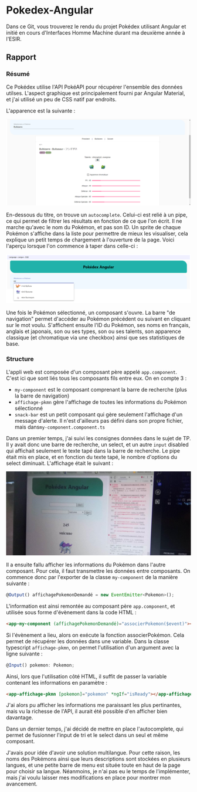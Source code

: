 # Pokedex-Angular

Dans ce Git, vous trouverez le rendu du projet Pokédex utilisant Angular et initié en cours d'Interfaces Homme Machine durant ma deuxième année à l'ESIR.

## Rapport
### Résumé

Ce Pokédex utilise l'API PokéAPI pour récupérer l'ensemble des données utilses. L'aspect graphique est principalement fourni par Angular Material, et j'ai utilisé un peu de CSS natif par endroits.

L'apparence est la suivante :

<IMG src="Apercu.png">

En-dessous du titre, on trouve un ```autocomplete```. Celui-ci est relié à un pipe, ce qui permet de filtrer les résultats en fonction de ce que l'on écrit. Il ne marche qu'avec le nom du Pokémon, et pas son ID. Un sprite de chaque Pokémon s'affiche dans la liste pour permettre de mieux les visualiser, cela explique un petit temps de chargement à l'ouverture de la page. Voici l'aperçu lorsque l'on commence à taper dans celle-ci :

<IMG src="Filtre.png">

Une fois le Pokémon sélectionné, un composant s'ouvre. La barre "de navigation" permet d'accéder au Pokémon précédent ou suivant en cliquant sur le mot voulu. S'affichent ensuite l'ID du Pokémon, ses noms en français, anglais et japonais, son ou ses types, son ou ses talents, son apparence classique (et chromatique via une checkbox) ainsi que ses statistiques de base.


### Structure

L'appli web est composée d'un composant père appelé ```app.component```. C'est ici que sont liés tous les composants fils entre eux. On en compte 3 :
* ```my-component``` est le composant comprenant la barre de recherche (plus la barre de navigation)
* ```affichage-pkmn``` gère l'affichage de toutes les informations du Pokémon sélectionné
* ```snack-bar``` est un petit composant qui gère seulement l'affichage d'un message d'alerte. Il n'est d'ailleurs pas défini dans son propre fichier, mais dans```my-component.component.ts```


Dans un premier temps, j'ai suivi les consignes données dans le sujet de TP. Il y avait donc une barre de recherche, un select, et un autre ```input``` disabled qui affichait seulement le texte tapé dans la barre de recherche. Le pipe était mis en place, et en fonction du texte tapé, le nombre d'options du select diminuait. L'affichage était le suivant :

<IMG src="v1.jpg">

Il a ensuite fallu afficher les informations du Pokémon dans l'autre composant. Pour cela, il faut transmettre les données entre composants. On commence donc par l'exporter de la classe ```my-component``` de la manière suivante :
```typescript
@Output() affichagePokemonDemandé = new EventEmitter<Pokemon>();
```
L'information est ainsi remontée au composant père ```app.component```, et utilisée sous forme d'évènement dans la code HTML :
```html
<app-my-component (affichagePokemonDemandé)="associerPokemon($event)"></app-my-component>
```
Si l'évènement a lieu, alors on exécute la fonction associerPokémon. Cela permet de récupérer les données dans une variable. Dans la classe typescript ```affichage-pkmn```, on permet l'utilisation d'un argument avec la ligne suivante :
```typescript
@Input() pokemon: Pokemon;
```

Ainsi, lors que l'utilisation côté HTML, il suffit de passer la variable contenant les informations en paramètre :
```html
<app-affichage-pkmn [pokemon]="pokemon" *ngIf="isReady"></app-affichage-pkmn>
```

J'ai alors pu afficher les informations me paraissant les plus pertinantes, mais vu la richesse de l'API, il aurait été possible d'en afficher bien davantage.

Dans un dernier temps, j'ai décidé de mettre en place l'autocomplete, qui permet de fusionner l'input de tri et le select dans un seul et même composant.

J'avais pour idée d'avoir une solution multilangue. Pour cette raison, les noms des Pokémons ainsi que leurs descriptions sont stockées en plusieurs langues, et une petite barre de menu est située toute en haut de la page pour choisir sa langue. Néanmoins, je n'ai pas eu le temps de l'implémenter, mais j'ai voulu laisser mes modifications en place pour montrer mon avancement.
